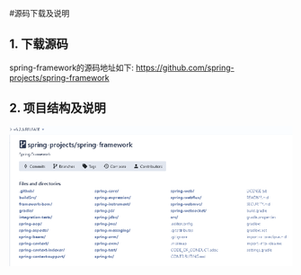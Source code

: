 #源码下载及说明

## 1. 下载源码
spring-framework的源码地址如下:
https://github.com/spring-projects/spring-framework

## 2. 项目结构及说明
![overview](../spring/imgs/overview/overview.png)

